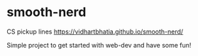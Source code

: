 # smooth-nerd
CS pickup lines
https://vidhartbhatia.github.io/smooth-nerd/

Simple project to get started with web-dev and have some fun!